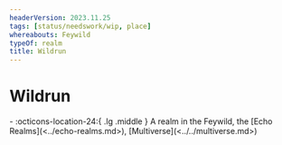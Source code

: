 ```yaml
---
headerVersion: 2023.11.25
tags: [status/needswork/wip, place]
whereabouts: Feywild
typeOf: realm
title: Wildrun
---
```

# Wildrun
<div class="grid cards ext-narrow-margin ext-one-column" markdown>
-    :octicons-location-24:{ .lg .middle } A realm in the Feywild, the [Echo Realms](<../echo-realms.md>), [Multiverse](<../../multiverse.md>)  
</div>


